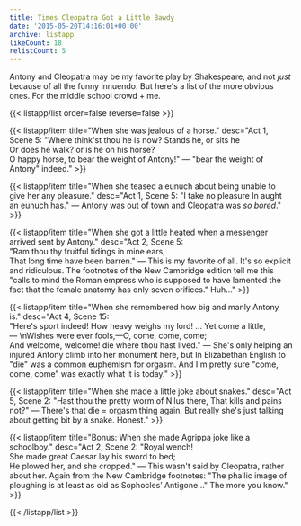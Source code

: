 ```yaml
---
title: Times Cleopatra Got a Little Bawdy
date: '2015-05-20T14:16:01+00:00'
archive: listapp
likeCount: 18
relistCount: 5
---
```


Antony and Cleopatra may be my favorite play by Shakespeare, and not *just* because of all the funny innuendo. But here's a list of the more obvious ones. For the middle school crowd + me.

<!--more-->

{{< listapp/list order=false reverse=false >}}

   {{< listapp/item title="When she was jealous of a horse."
      desc="Act 1, Scene 5: \"Where think'st thou he is now? Stands he, or sits he Or does he walk? or is he on his horse? O happy horse, to bear the weight of Antony!\" — \"bear the weight of Antony\" indeed." >}}

   {{< listapp/item title="When she teased a eunuch about being unable to give her any pleasure."
      desc="Act 1, Scene 5: \"I take no pleasure In aught an eunuch has.\" — Antony was out of town and Cleopatra was *so bored*." >}}

   {{< listapp/item title="When she got a little heated when a messenger arrived sent by Antony."
      desc="Act 2, Scene 5: \"Ram thou thy fruitful tidings in mine ears, That long time have been barren.\" — This is my favorite of all. It's so explicit and ridiculous. The footnotes of the New Cambridge edition tell me this \"calls to mind the Roman empress who is supposed to have lamented the fact that the female anatomy has only seven orifices.\" Huh…" >}}

   {{< listapp/item title="When she remembered how big and manly Antony is."
      desc="Act 4, Scene 15: \"Here's sport indeed! How heavy weighs my lord! ... Yet come a little,— \nWishes were ever fools,—O, come, come, come; And welcome, welcome! die where thou hast lived.\" — She's only helping an injured Antony climb into her monument here, but In Elizabethan English to \"die\" was a common euphemism for orgasm. And I'm pretty sure \"come, come, come\" was exactly what it is today." >}}

   {{< listapp/item title="When she made a little joke about snakes."
      desc="Act 5, Scene 2: \"Hast thou the pretty worm of Nilus there, That kills and pains not?\" — There's that die = orgasm thing again. But really she's just talking about getting bit by a snake. Honest." >}}

   {{< listapp/item title="Bonus: When she made Agrippa joke like a schoolboy."
      desc="Act 2, Scene 2: \"Royal wench! She made great Caesar lay his sword to bed; He plowed her, and she cropped.\" — This wasn't said by Cleopatra, rather about her. Again from the New Cambridge footnotes: \"The phallic image of ploughing is at least as old as Sophocles’ Antigone…\" The more you know." >}}

{{< /listapp/list >}}
